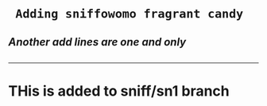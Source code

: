 <h1><code> Adding sniffowomo fragrant candy </code></h1>
<h2><i> Another add lines are one and only </i><h2>

---- 

# THis is added to sniff/sn1 branch